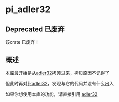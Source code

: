 # pi_adler32

## Deprecated 已废弃

该crate 已废弃！

## 概述

本库最开始是从[adler32](https://github.com/remram44/adler32-rs)拷贝过来，拷贝原因不记得了

但此时再对比[adler32](https://github.com/remram44/adler32-rs)，发现与它的代码并没有什么出入
 
如果你想使用本库的功能，请直接引用 [adler32](https://github.com/remram44/adler32-rs)